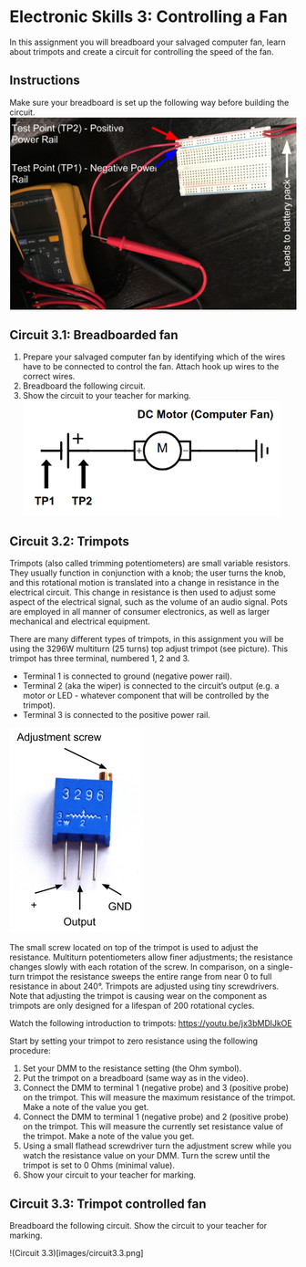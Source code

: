 # Electronic Skills 3: Controlling a Fan

In this assignment you will breadboard your salvaged computer fan, learn about trimpots and create a circuit for controlling the speed of the fan.

## Instructions
Make sure your breadboard is set up the following way before building the circuit.
![](images/setup.png)

## Circuit 3.1: Breadboarded fan
1. Prepare your salvaged computer fan by identifying which of the wires have to be connected to control the fan. Attach hook up wires to the correct wires.
2. Breadboard the following circuit.
3. Show the circuit to your teacher for marking.  
![Circuit 3.1](images/circuit3.1.png)

## Circuit 3.2: Trimpots
Trimpots (also called trimming potentiometers) are small variable resistors. They usually function in conjunction with a knob; the user turns the knob, and this rotational motion is translated into a change in resistance in the electrical circuit. This change in resistance is then used to adjust some aspect of the electrical signal, such as the volume of an audio signal. Pots are employed in all manner of consumer electronics, as well as larger mechanical and electrical equipment.

There are many different types of trimpots, in this assignment you will be using the 3296W multiturn (25 turns) top adjust trimpot (see picture). This trimpot has three terminal, numbered 1, 2 and 3. 
* Terminal 1 is connected to ground (negative power rail).
* Terminal 2 (aka the wiper) is connected to the circuit’s output (e.g. a motor or LED - whatever component that will be controlled by the trimpot).
* Terminal 3 is connected to the positive power rail.

![Trimpot](images/trimpot.png)

The small screw located on top of the trimpot is used to adjust the resistance. Multiturn potentiometers allow finer adjustments; the resistance changes slowly with each rotation of the screw. In comparison, on a single-turn trimpot the resistance sweeps the entire range from near 0 to full resistance in about 240°. Trimpots are adjusted using tiny screwdrivers. Note that adjusting the trimpot is causing wear on the component as trimpots are only designed for a lifespan of 200 rotational cycles.

Watch the following introduction to trimpots: https://youtu.be/jx3bMDlJkOE 

Start by setting your trimpot to zero resistance using the following procedure:
1. Set your DMM to the resistance setting  (the Ohm symbol).
2. Put the trimpot on a breadboard (same way as in the video).
3. Connect the DMM to terminal 1 (negative probe) and 3 (positive probe) on the trimpot. This will measure the maximum resistance of the trimpot. Make a note of the value you get.
4. Connect the DMM to terminal 1 (negative probe) and 2 (positive probe) on the trimpot. This will measure the currently set resistance value of the trimpot. Make a note of the value you get.
5. Using a small flathead screwdriver turn the adjustment screw while you watch the resistance value on your DMM. Turn the screw until the trimpot is set to 0 Ohms (minimal value).
6. Show your circuit to your teacher for marking.

## Circuit 3.3: Trimpot controlled fan
Breadboard the following circuit. Show the circuit to your teacher for marking.  

!(Circuit 3.3)[images/circuit3.3.png]



